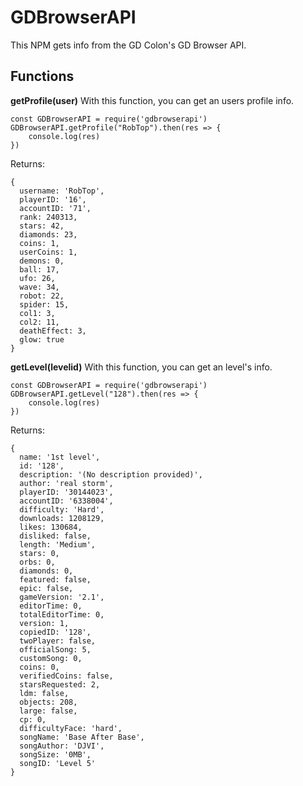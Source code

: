 # GDBrowserAPI

This NPM gets info from the GD Colon's GD Browser API.

## Functions

**getProfile(user)**
With this function, you can get an users profile info.
```
const GDBrowserAPI = require('gdbrowserapi')
GDBrowserAPI.getProfile("RobTop").then(res => {
    console.log(res)
})
```

Returns:

```
{
  username: 'RobTop',
  playerID: '16',
  accountID: '71',
  rank: 240313,
  stars: 42,
  diamonds: 23,
  coins: 1,
  userCoins: 1,
  demons: 0,
  ball: 17,
  ufo: 26,
  wave: 34,
  robot: 22,
  spider: 15,
  col1: 3,
  col2: 11,
  deathEffect: 3,
  glow: true
}
```

**getLevel(levelid)**
With this function, you can get an level's info.
```
const GDBrowserAPI = require('gdbrowserapi')
GDBrowserAPI.getLevel("128").then(res => {
    console.log(res)
})
```

Returns:

```
{
  name: '1st level',
  id: '128',
  description: '(No description provided)',
  author: 'real storm',
  playerID: '30144023',
  accountID: '6338004',
  difficulty: 'Hard',
  downloads: 1208129,
  likes: 130684,
  disliked: false,
  length: 'Medium',
  stars: 0,
  orbs: 0,
  diamonds: 0,
  featured: false,
  epic: false,
  gameVersion: '2.1',
  editorTime: 0,
  totalEditorTime: 0,
  version: 1,
  copiedID: '128',
  twoPlayer: false,
  officialSong: 5,
  customSong: 0,
  coins: 0,
  verifiedCoins: false,
  starsRequested: 2,
  ldm: false,
  objects: 208,
  large: false,
  cp: 0,
  difficultyFace: 'hard',
  songName: 'Base After Base',
  songAuthor: 'DJVI',
  songSize: '0MB',
  songID: 'Level 5'
}
```